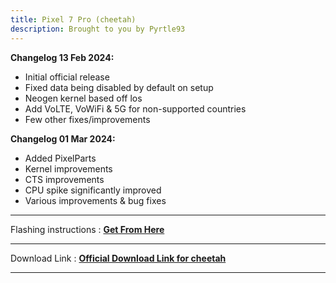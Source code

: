 ```yaml
---
title: Pixel 7 Pro (cheetah)
description: Brought to you by Pyrtle93
---
```


<b>Changelog 13 Feb 2024:</b>

- Initial official release
- Fixed data being disabled by default on setup
- Neogen kernel based off los
- Add VoLTE, VoWiFi & 5G for non-supported countries
- Few other fixes/improvements


<b>Changelog 01 Mar 2024:</b>

- Added PixelParts
- Kernel improvements
- CTS improvements
- CPU spike significantly improved
- Various improvements & bug fixes

----
Flashing instructions : [**Get From Here**](cheetah_inst.md)

----
Download Link : [**Official Download Link for cheetah**](https://sourceforge.net/projects/projectmatrixx/files/Android-14/cheetah/)

----

